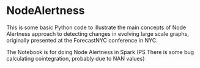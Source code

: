 # NodeAlertness
This is some basic Python code to illustrate the main concepts of  Node Alertness approach to detecting changes in evolving large scale graphs, originally presented at the ForecastNYC conference in NYC. 

The Notebook is for doing Node Alertness in Spark (PS There is some bug calculating cointegration, probably due to NAN values)

